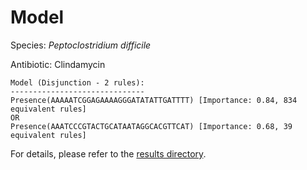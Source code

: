 
# Model

Species: *Peptoclostridium difficile*

Antibiotic: Clindamycin

```
Model (Disjunction - 2 rules):
------------------------------
Presence(AAAAATCGGAGAAAAGGGATATATTGATTTT) [Importance: 0.84, 834 equivalent rules]
OR
Presence(AAATCCCGTACTGCATAATAGGCACGTTCAT) [Importance: 0.68, 39 equivalent rules]

```

For details, please refer to the [results directory](../../../../../results/scm_b/peptoclostridium%20difficile/clindamycin/repeat_0/).

